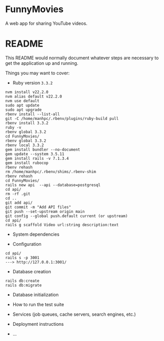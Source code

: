 # FunnyMovies
A web app for sharing YouTube videos.

# README

This README would normally document whatever steps are necessary to get the
application up and running.

Things you may want to cover:

* Ruby version ```3.3.2```
```
nvm install v22.2.0
nvm alias default v22.2.0
nvm use default
sudo apt update
sudo apt upgrade
rbenv install --list-all
git -C /home/manhpc/.rbenv/plugins/ruby-build pull
rbenv install 3.3.2
ruby -v
rbenv global 3.3.2
cd FunnyMovies/
rbenv global 3.3.2
rbenv local 3.3.2
gem install bundler --no-document
gem update --system 3.5.11
gem install rails -v 7.1.3.4
gem install rubocop
rbenv rehash
rm /home/manhpc/.rbenv/shims/.rbenv-shim
rbenv rehash
cd FunnyMovies/
rails new api  --api --database=postgresql
cd api/
rm -rf .git
cd ..
git add api/
git commit -m "Add API files"
git push --set-upstream origin main
git config --global push.default current (or upstream)
cd api/
rails g scaffold Video url:string description:text
```
* System dependencies

* Configuration
```
cd api/
rails s -p 3001
---> http://127.0.0.1:3001/
```
* Database creation
```
rails db:create
rails db:migrate
```
* Database initialization

* How to run the test suite

* Services (job queues, cache servers, search engines, etc.)

* Deployment instructions

* ...
